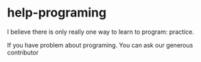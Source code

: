 # help-programing

I believe there is only really one way to learn to program: practice.

If you have problem about programing. You can ask our generous contributor
